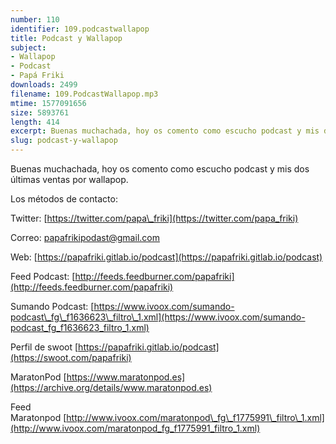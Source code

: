 ```yaml
---
number: 110
identifier: 109.podcastwallapop
title: Podcast y Wallapop
subject:
- Wallapop
- Podcast
- Papá Friki
downloads: 2499
filename: 109.PodcastWallapop.mp3
mtime: 1577091656
size: 5893761
length: 414
excerpt: Buenas muchachada, hoy os comento como escucho podcast y mis dos últimas ventas por wallapop.
slug: podcast-y-wallapop
---
```

Buenas muchachada, hoy os comento como escucho podcast y mis dos últimas ventas por wallapop.

Los métodos de contacto:

Twitter: [https://twitter.com/papa\_friki](https://twitter.com/papa_friki)

Correo: [papafrikipodast@gmail.com](https://archive.org/details/papafrikipodast@gmail.com)

Web: [https://papafriki.gitlab.io/podcast](https://papafriki.gitlab.io/podcast)

Feed Podcast: [http://feeds.feedburner.com/papafriki](http://feeds.feedburner.com/papafriki)

Sumando Podcast: [https://www.ivoox.com/sumando-podcast\_fg\_f1636623\_filtro\_1.xml](https://www.ivoox.com/sumando-podcast_fg_f1636623_filtro_1.xml)

Perfil de swoot [https://papafriki.gitlab.io/podcast](https://swoot.com/papafriki)

MaratonPod [https://www.maratonpod.es](https://archive.org/details/www.maratonpod.es)

Feed Maratonpod [http://www.ivoox.com/maratonpod\_fg\_f1775991\_filtro\_1.xml](http://www.ivoox.com/maratonpod_fg_f1775991_filtro_1.xml)